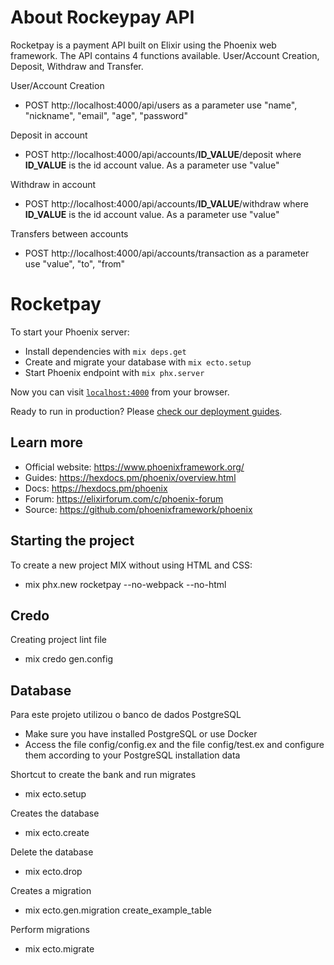 # About Rockeypay API
Rocketpay is a payment API built on Elixir using the Phoenix web framework.
The API contains 4 functions available. User/Account Creation, Deposit, Withdraw and Transfer.

User/Account Creation
  * POST http://localhost:4000/api/users as a parameter use "name", "nickname", "email", "age", "password"

Deposit in account
  * POST http://localhost:4000/api/accounts/<strong>ID_VALUE</strong>/deposit where <strong>ID_VALUE</strong> is the id account value. As a parameter use "value"

Withdraw in account
  * POST http://localhost:4000/api/accounts/<strong>ID_VALUE</strong>/withdraw where <strong>ID_VALUE</strong> is the id account value. As a parameter use "value"

Transfers between accounts
  * POST http://localhost:4000/api/accounts/transaction as a parameter use "value", "to", "from"

# Rocketpay

To start your Phoenix server:

  * Install dependencies with `mix deps.get`
  * Create and migrate your database with `mix ecto.setup`
  * Start Phoenix endpoint with `mix phx.server`

Now you can visit [`localhost:4000`](http://localhost:4000) from your browser.

Ready to run in production? Please [check our deployment guides](https://hexdocs.pm/phoenix/deployment.html).

## Learn more

  * Official website: https://www.phoenixframework.org/
  * Guides: https://hexdocs.pm/phoenix/overview.html
  * Docs: https://hexdocs.pm/phoenix
  * Forum: https://elixirforum.com/c/phoenix-forum
  * Source: https://github.com/phoenixframework/phoenix 

## Starting the project

To create a new project MIX without using HTML and CSS: </h1>

  * mix phx.new rocketpay --no-webpack --no-html

## Credo

Creating project lint file

  * mix credo gen.config

## Database

Para este projeto utilizou o banco de dados PostgreSQL
  * Make sure you have installed PostgreSQL or use Docker
  * Access the file config/config.ex and the file config/test.ex and configure them according to your PostgreSQL installation data

Shortcut to create the bank and run migrates
  * mix ecto.setup

Creates the database
  * mix ecto.create

Delete the database
  * mix ecto.drop

Creates a migration
  * mix ecto.gen.migration create_example_table

Perform migrations
  * mix ecto.migrate



